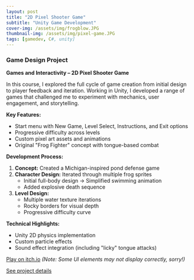 ```yaml
---
layout: post
title: "2D Pixel Shooter Game"
subtitle: "Unity Game Development"
cover-img: /assets/img/frogblow.JPG
thumbnail-img: /assets/img/pixel-game.JPG
tags: [gamedev, C#, unity]
---
```

### Game Design Project  
**Games and Interactivity – 2D Pixel Shooter Game**  

In this course, I explored the full cycle of game creation from initial design to player feedback and iteration. Working in Unity, I developed a range of games that challenged me to experiment with mechanics, user engagement, and storytelling.

**Key Features:**  
- Start menu with New Game, Level Select, Instructions, and Exit options  
- Progressive difficulty across levels  
- Custom pixel art assets and animations  
- Original "Frog Fighter" concept with tongue-based combat  

**Development Process:**  
1. **Concept:** Created a Michigan-inspired pond defense game  
2. **Character Design:** Iterated through multiple frog sprites  
   - Initial full-body design → Simplified swimming animation  
   - Added explosive death sequence  
3. **Level Design:**  
   - Multiple water texture iterations  
   - Rocky borders for visual depth  
   - Progressive difficulty curve  

**Technical Highlights:**  
- Unity 2D physics implementation  
- Custom particle effects  
- Sound effect integration (including "licky" tongue attacks)  

[Play on itch.io](https://po0ok.itch.io/frogfighter)  *(Note: Some UI elements may not display correctly, sorry!)*  

[See project details](https://persone3.msu.domains/portfolio/sample-page/)

